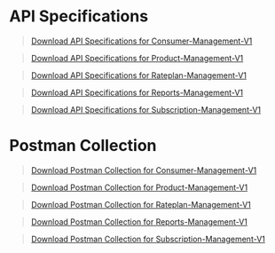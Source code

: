 # API Specifications

<!-- theme: info -->  
> [Download API Specifications for Consumer-Management-V1 ](https://raw.githubusercontent.com/Fiserv/apim/develop/assets/APIM-APISpecs/FTS-APIM-Consumer-Management-V1.zip)

<!-- theme: info -->  
> [Download API Specifications for Product-Management-V1 ](https://raw.githubusercontent.com/Fiserv/apim/develop/assets/APIM-APISpecs/FTS-APIM-Product-Management-v1.zip)

<!-- theme: info -->  
> [Download API Specifications for Rateplan-Management-V1 ](https://raw.githubusercontent.com/Fiserv/apim/develop/assets/APIM-APISpecs/FTS-APIM-Rateplan-Management-V1.zip)

<!-- theme: info -->  
> [Download API Specifications for Reports-Management-V1 ](https://raw.githubusercontent.com/Fiserv/apim/develop/assets/APIM-APISpecs/FTS-APIM-Reports-Management-V1.zip)

<!-- theme: info -->  
> [Download API Specifications for Subscription-Management-V1 ](https://raw.githubusercontent.com/Fiserv/apim/develop/assets/APIM-APISpecs/FTS-APIM-Subscription-Management-V1.zip)

# Postman Collection

<!-- theme: info -->  
> [Download Postman Collection for Consumer-Management-V1 ](https://raw.githubusercontent.com/Fiserv/apim/develop/assets/APIM-postman-collection/FTS-APIM-Consumer-Management-V1.zip)

<!-- theme: info -->  
> [Download Postman Collection for Product-Management-V1 ](https://raw.githubusercontent.com/Fiserv/apim/develop/assets/APIM-postman-collection/FTS-APIM-Product-Management-V1.zip)

<!-- theme: info -->  
> [Download Postman Collection for Rateplan-Management-V1 ](https://raw.githubusercontent.com/Fiserv/apim/develop/assets/APIM-postman-collection/FTS-APIM-Rateplan-Management-V1.zip)

<!-- theme: info -->  
> [Download Postman Collection for Reports-Management-V1 ](https://raw.githubusercontent.com/Fiserv/apim/develop/assets/APIM-postman-collection/FTS-APIM-Reports-Management-V1.zip)

<!-- theme: info -->  
> [Download Postman Collection for Subscription-Management-V1 ](https://raw.githubusercontent.com/Fiserv/apim/develop/assets/APIM-postman-collection/FTS-APIM-Subscription-Management-V1.zip)

